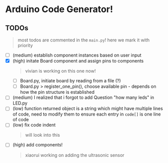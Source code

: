 # Arduino Code Generator!



## TODOs
> most todos are commented in the  `main.py`!
> here we mark it with priority

- [ ] (medium) establish component instances based on user input
- [x] (high) initate Board component and assign pins to components
    > vivian is working on this one now!
    - [ ] Board.py, initiate board by reading from a file (?)
    - [ ] Board.py > register_one_pin(), choose available pin - depends on how the pin structure is established
- [ ] (medium) I realized that i forgot to add Question "how many leds" in LED.py
- [ ] (low) function returned object is a string which might have multiple lines of code, need to modify them to ensure each entry in `code[]` is one line of code
- [ ] (low) fix code indent
    > will look into this
- [ ] (high) add components!
    > xiaorui working on adding the ultrasonic sensor
